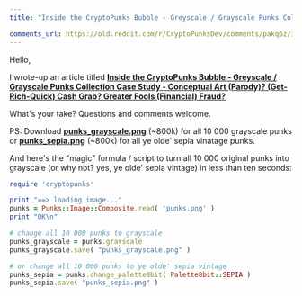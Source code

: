 ```yaml
---
title: "Inside the CryptoPunks Bubble - Greyscale / Grayscale Punks Collection Case Study - Conceptual Art (Parody)? (Get-Rich-Quick) Cash Grab? Greater Fools (Financial) Fraud?"

comments_url: https://old.reddit.com/r/CryptoPunksDev/comments/pakq6z/inside_the_cryptopunks_bubble_greyscale_grayscale/
---
```



Hello,

   I wrote-up an article titled [**Inside the CryptoPunks Bubble - Greyscale / Grayscale Punks Collection Case Study - Conceptual Art (Parody)? (Get-Rich-Quick) Cash Grab? Greater Fools (Financial) Fraud?**](https://github.com/cryptopunksnotdead/cryptopunks/tree/master/grayscale)

   What's your take? Questions and comments welcome.

PS: Download [**punks_grayscale.png**](https://github.com/cryptopunksnotdead/cryptopunks/blob/master/grayscale/i/punks_grayscale.png) (~800k) for all 10 000 grayscale punks or [**punks_sepia.png**](https://github.com/cryptopunksnotdead/cryptopunks/blob/master/grayscale/i/punks_sepia.png) (~800k) for all ye olde' sepia vinatage punks.

And here's the "magic" formula / script to turn all 10 000 original punks into grayscale (or why not? yes, ye olde' sepia vintage) in less than ten seconds:

``` ruby
require 'cryptopunks'

print "==> loading image..."
punks = Punks::Image::Composite.read( 'punks.png' )
print "OK\n"

# change all 10 000 punks to grayscale
punks_grayscale = punks.grayscale
punks_grayscale.save( "punks_grayscale.png" )

# or change all 10 000 punks to ye olde' sepia vintage
punks_sepia = punks.change_palette8bit( Palette8bit::SEPIA )
punks_sepia.save( "punks_sepia.png" )
```




